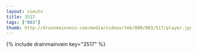 ```yaml
--- 
layout: sieutv
title: 3517
tags: ["003"]
thumb: http://drainmainvein.com/media/videos/tmb/000/003/517/player.jpg
---
```

{% include drainmainvein key="3517" %} 
